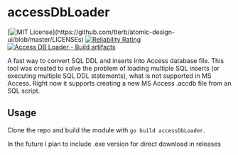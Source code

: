 # accessDbLoader
[![MIT License](https://img.shields.io/apm/l/atomic-design-ui.svg?)](https://github.com/tterb/atomic-design-ui/blob/master/LICENSEs)
[![Reliability Rating](https://sonarcloud.io/api/project_badges/measure?project=S-Maciejewski_accessDbLoader&metric=reliability_rating)](https://sonarcloud.io/dashboard?id=S-Maciejewski_accessDbLoader)
[![Access DB Loader - Build artifacts](https://github.com/S-Maciejewski/accessDbLoader/workflows/Access%20DB%20Loader%20-%20Build%20artifacts/badge.svg?branch=main)](https://github.com/S-Maciejewski/accessDbLoader/actions)

A fast way to convert SQL DDL and inserts into Access database file. 
This tool was created to solve the problem of loading multiple SQL inserts (or executing multiple SQL DDL statements), what is not supported in MS Access. 
Right now it supports creating a new MS Access .accdb file from an SQL script.

## Usage
Clone the repo and build the module with `go build accessDbLoader`.

In the future I plan to include .exe version for direct download in releases
